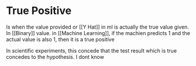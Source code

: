 # True Positive 
Is when the value provided  or [[Y Hat]] in ml is actually the true value given. In [[Binary]] value. in [[Machine Learning]], if the machien predicts 1 and the actual value is also 1, then it is a true positive

In scientific experiments, this concede that the test result which is true concedes to the hypothesis. I dont know